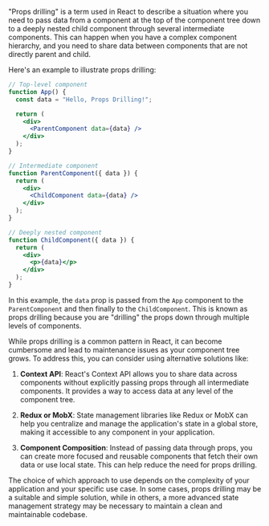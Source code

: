 "Props drilling" is a term used in React to describe a situation where you need to pass data from a component at the top of the component tree down to a deeply nested child component through several intermediate components. This can happen when you have a complex component hierarchy, and you need to share data between components that are not directly parent and child.

Here's an example to illustrate props drilling:

```jsx
// Top-level component
function App() {
  const data = "Hello, Props Drilling!";

  return (
    <div>
      <ParentComponent data={data} />
    </div>
  );
}

// Intermediate component
function ParentComponent({ data }) {
  return (
    <div>
      <ChildComponent data={data} />
    </div>
  );
}

// Deeply nested component
function ChildComponent({ data }) {
  return (
    <div>
      <p>{data}</p>
    </div>
  );
}
```

In this example, the `data` prop is passed from the `App` component to the `ParentComponent` and then finally to the `ChildComponent`. This is known as props drilling because you are "drilling" the props down through multiple levels of components.

While props drilling is a common pattern in React, it can become cumbersome and lead to maintenance issues as your component tree grows. To address this, you can consider using alternative solutions like:

1. **Context API**: React's Context API allows you to share data across components without explicitly passing props through all intermediate components. It provides a way to access data at any level of the component tree.

2. **Redux or MobX**: State management libraries like Redux or MobX can help you centralize and manage the application's state in a global store, making it accessible to any component in your application.

3. **Component Composition**: Instead of passing data through props, you can create more focused and reusable components that fetch their own data or use local state. This can help reduce the need for props drilling.

The choice of which approach to use depends on the complexity of your application and your specific use case. In some cases, props drilling may be a suitable and simple solution, while in others, a more advanced state management strategy may be necessary to maintain a clean and maintainable codebase.
